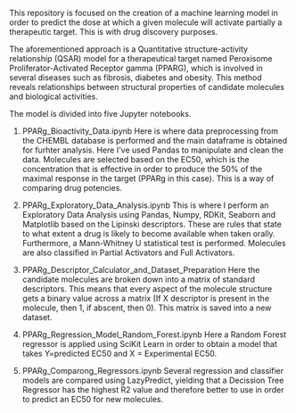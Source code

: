 This repository is focused on the creation of a machine learning model in order to predict the dose at which a given molecule will activate partially a therapeutic target. This is with drug discovery purposes. 

The aforementioned approach is a Quantitative structure-activity relationship (QSAR) model for a therapeutical target named Peroxisome Proliferator-Activated Receptor gamma (PPARG), which is involved in several diseases such as fibrosis, diabetes and obesity. This method reveals relationships between structural properties of candidate molecules and biological activities. 

The model is divided into five Jupyter notebooks. 

1) PPARg_Bioactivity_Data.ipynb 
Here is where data preprocessing from the CHEMBL database is performed and the main dataframe is obtained for furhter analysis. Here I've used Pandas to manipulate and clean the data. Molecules are selected based on the EC50, which is the concentration that is effective in order to produce the 50% of the maximal response in the target (PPARg in this case). This is a way of comparing drug potencies. 

2) PPARg_Exploratory_Data_Analysis.ipynb
This is where I perform an Exploratory Data Analysis using Pandas, Numpy, RDKit, Seaborn and Matplotlib based on the Lipinski descriptors. These are rules that state to what extent a drug is likely to become available when taken orally. Furthermore, a Mann-Whitney U statistical test is performed. Molecules are also classified in Partial Activators and Full Activators. 

3) PPARg_Descriptor_Calculator_and_Dataset_Preparation 
Here the candidate molecules are broken down into a matrix of standard descriptors. This means that every aspect of the molecule structure gets a binary value across a matrix (If X descriptor is present in the molecule, then 1, if abscent, then 0). This matrix is saved into a new dataset. 

4) PPARg_Regression_Model_Random_Forest.ipynb
Here a Random Forest regressor is applied using SciKit Learn in order to obtain a model that takes Y=predicted EC50 and X = Experimental EC50. 

5) PPARg_Comparong_Regressors.ipynb
Several regression and classifier models are compared using LazyPredict, yielding that a Decission Tree Regressor has the highest R2 value and therefore better to use in order to predict an EC50 for new molecules. 



